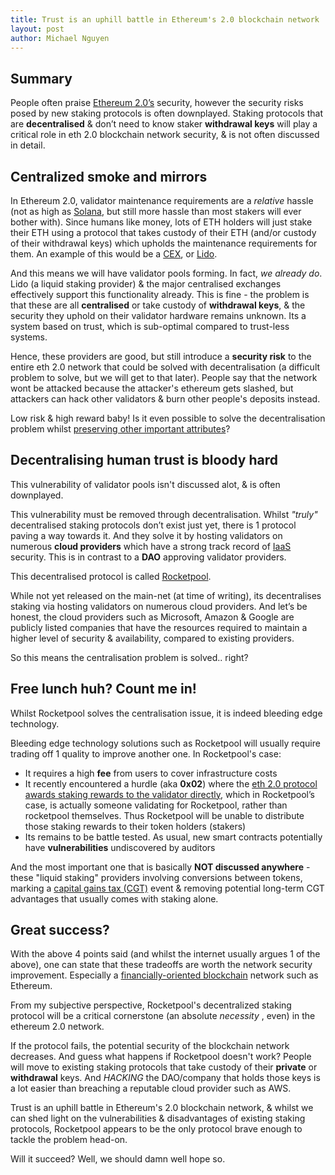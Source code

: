 ```yaml
---
title: Trust is an uphill battle in Ethereum's 2.0 blockchain network
layout: post
author: Michael Nguyen
---
```


## Summary
People often praise [Ethereum 2.0’s](https://ethereum.org/en/eth2/) security, however the security risks posed by new staking protocols is often downplayed. Staking protocols that are **decentralised** & don’t need to know staker **withdrawal keys** will play a critical role in eth 2.0 blockchain network security, & is not often discussed in detail.

## Centralized smoke and mirrors
In Ethereum 2.0, validator maintenance requirements are a *relative* hassle (not as high as [Solana](https://docs.solana.com/running-validator/validator-reqs), but still more hassle than most stakers will ever bother with). Since humans like money, lots of ETH holders will just stake their ETH using a protocol that takes custody of their ETH (and/or custody of their withdrawal keys) which upholds the maintenance requirements for them. An example of this would be a [CEX](https://www.binance.com/en), or [Lido](https://lido.fi/).

And this means we will have validator pools forming. In fact, *we already do*. Lido (a liquid staking provider) & the major centralised exchanges effectively support this functionality already. This is fine - the problem is that these are all **centralised** or take custody of **withdrawal keys**, & the security they uphold on their validator hardware remains unknown. Its a system based on trust, which is sub-optimal compared to trust-less systems.

Hence, these providers are good, but still introduce a **security risk** to the entire eth 2.0 network that could be solved with decentralisation (a difficult problem to solve, but we will get to that later). People say that the network wont be attacked because the attacker's ethereum gets slashed, but attackers can hack other validators & burn other people's deposits instead.

Low risk & high reward baby! Is it even possible to solve the decentralisation problem whilst [preserving other important attributes](https://docs.ethhub.io/ethereum-roadmap/ethereum-2.0/sharding/)?

## Decentralising human trust is bloody hard
This vulnerability of validator pools isn't discussed alot, & is often downplayed.

This vulnerability must be removed through decentralisation. Whilst *"truly"* decentralised staking protocols don’t exist just yet, there is 1 protocol paving a way towards it. And they solve it by hosting validators on numerous **cloud providers** which have a strong track record of [IaaS](https://azure.microsoft.com/en-au/overview/what-is-iaas/) security. This is in contrast to a **DAO** approving validator providers.

This decentralised protocol is called [Rocketpool](https://www.rocketpool.net/).

While not yet released on the main-net (at time of writing), its decentralises staking via hosting validators on numerous cloud providers. And let’s be honest, the cloud providers such as Microsoft, Amazon & Google are publicly listed companies that have the resources required to maintain a higher level of security & availability, compared to existing providers.

So this means the centralisation problem is solved.. right?

## Free lunch huh? Count me in!
Whilst Rocketpool solves the centralisation issue, it is indeed bleeding edge technology.

Bleeding edge technology solutions such as Rocketpool will usually require trading off 1 quality to improve another one. In Rocketpool's case:
- It requires a high **fee** from users to cover infrastructure costs
- It recently encountered a hurdle (aka **0x02**) where the [eth 2.0 protocol awards staking rewards to the validator directly](https://github.com/ethereum/eth2.0-specs/pull/2454), which in Rocketpool’s case, is actually someone validating for Rocketpool, rather than rocketpool themselves. Thus Rocketpool will be unable to distribute those staking rewards to their token holders (stakers)
- Its remains to be battle tested. As usual, new smart contracts potentially have **vulnerabilities** undiscovered by auditors

And the most important one that is basically **NOT discussed anywhere** - these "liquid staking" providers involving conversions between tokens, marking a [capital gains tax (CGT)](https://www.ato.gov.au/general/capital-gains-tax/) event & removing potential long-term CGT advantages that usually comes with staking alone.

## Great success?
With the above 4 points said (and whilst the internet usually argues 1 of the above), one can state that these tradeoffs are worth the network security improvement. Especially a [financially-oriented blockchain](https://defipulse.com/defi-list/) network such as Ethereum.

From my subjective perspective, Rocketpool's decentralized staking protocol will be a critical cornerstone (an absolute *necessity* , even) in the ethereum 2.0 network.

If the protocol fails, the potential security of the blockchain network decreases. And guess what happens if Rocketpool doesn't work? People will move to existing staking protocols that take custody of their **private** or **withdrawal** keys. And *HACKING* the DAO/company that holds those keys is a lot easier than breaching a reputable cloud provider such as AWS.

Trust is an uphill battle in Ethereum's 2.0 blockchain network, & whilst we can shed light on the vulnerabilities & disadvantages of existing staking protocols, Rocketpool appears to be the only protocol brave enough to tackle the problem head-on.

Will it succeed? Well, we should damn well hope so.
